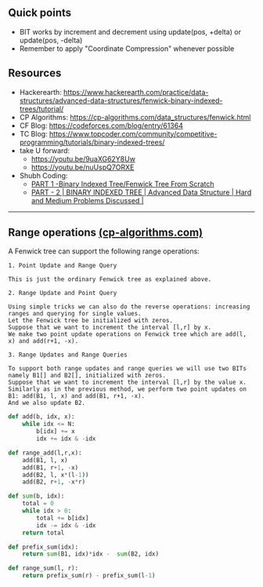 ## Quick points
* BIT works by increment and decrement using update(pos, +delta) or update(pos, -delta)
* Remember to apply "Coordinate Compression" whenever possible 

## Resources
* Hackerearth: https://www.hackerearth.com/practice/data-structures/advanced-data-structures/fenwick-binary-indexed-trees/tutorial/
* CP Algorithms: https://cp-algorithms.com/data_structures/fenwick.html
* CF Blog: https://codeforces.com/blog/entry/61364
* TC Blog: https://www.topcoder.com/community/competitive-programming/tutorials/binary-indexed-trees/
* take U forward:
  * https://youtu.be/9uaXG62Y8Uw
  * https://youtu.be/nuUspQ7ORXE
* Shubh Coding:
  * [PART 1 -Binary Indexed Tree/Fenwick Tree From Scratch](https://youtu.be/G_lpEUUsZj4)
  * [PART - 2 | BINARY INDEXED TREE | Advanced Data Structure | Hard and Medium Problems Discussed |](https://youtu.be/WmDEZbTHN5c)

-------------------

## Range operations [(cp-algorithms.com)](https://cp-algorithms.com/data_structures/fenwick.html#toc-tgt-8)
A Fenwick tree can support the following range operations:

```
1. Point Update and Range Query

This is just the ordinary Fenwick tree as explained above.
```
```
2. Range Update and Point Query

Using simple tricks we can also do the reverse operations: increasing ranges and querying for single values.
Let the Fenwick tree be initialized with zeros. 
Suppose that we want to increment the interval [l,r] by x. 
We make two point update operations on Fenwick tree which are add(l, x) and add(r+1, -x).
```
```
3. Range Updates and Range Queries

To support both range updates and range queries we will use two BITs namely B1[] and B2[], initialized with zeros.
Suppose that we want to increment the interval [l,r] by the value x. 
Similarly as in the previous method, we perform two point updates on B1: add(B1, l, x) and add(B1, r+1, -x). 
And we also update B2.
```
```python
def add(b, idx, x):
    while idx <= N:
        b[idx] += x
        idx += idx & -idx

def range_add(l,r,x):
    add(B1, l, x)
    add(B1, r+1, -x)
    add(B2, l, x*(l-1))
    add(B2, r+1, -x*r)

def sum(b, idx):
    total = 0
    while idx > 0:
        total += b[idx]
        idx -= idx & -idx
    return total

def prefix_sum(idx):
    return sum(B1, idx)*idx -  sum(B2, idx)

def range_sum(l, r):
    return prefix_sum(r) - prefix_sum(l-1)
```
